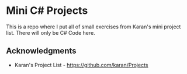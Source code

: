# Mini C# Projects

This is a repo where I put all of small exercises from Karan's mini project list. There will only be C# Code here. 

## Acknowledgments

* Karan's Project List - https://github.com/karan/Projects
